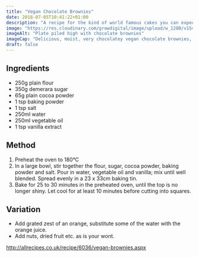 ```yaml
---
title: "Vegan Chocolate Brownies"
date: 2018-07-05T10:41:22+01:00
description: "A recipe for the kind of world famous cakes you can expect on our #ForestGarden tour! "
image: "https://res.cloudinary.com/growdigital/image/upload/w_1280/v1543958719/brownies-42957769501.jpg"
imageAlt: "Plate piled high with chocolate brownies"
imageCap: "Delicious, moist, very chocolatey vegan chocolate brownies, this batch with nuts and sultanas"
draft: false
---
```


## Ingredients

* 250g plain flour
* 350g demerara sugar
* 65g plain cocoa powder
* 1 tsp baking powder
* 1 tsp salt
* 250ml water
* 250ml vegetable oil
* 1 tsp vanilla extract

## Method

1. Preheat the oven to 180°C
2. In a large bowl, stir together the flour, sugar, cocoa powder, baking powder and salt. Pour in water, vegetable oil and vanilla; mix until well blended. Spread evenly in a 23 x 33cm baking tin.
3. Bake for 25 to 30 minutes in the preheated oven, until the top is no longer shiny. Let cool for at least 10 minutes before cutting into squares.

## Variation

* Add grated zest of an orange, substitute some of the water with the orange juice.
* Add nuts, dried fruit etc. as is your wont.

<http://allrecipes.co.uk/recipe/6036/vegan-brownies.aspx>
